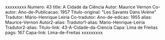 xxxxxxxxx
Numero: 43
title: A Cidade da Ciência
Autor: Maurice Vernon
Co-autor: 
Ano-de-Publicacao: 1957
Titulo-original: "Les Savants Dans lAréne"
Tradutor: Mário-Henrique Leiria
Co-tradutor: 
Ano-de-edicao: 1955
alias: Maurice-Vernon
Autor2-alias: 
Tradutor1-alias: Mario-Henrique-Leiria
Tradutor2-alias: 
Titulo-link: 43-A-Cidade-da-Ciencia
Capa: Lima de Freitas
pags: 167
Capa-link: Lima-de-Freitas
xxxxxxxxx